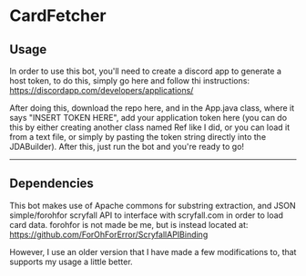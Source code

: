 # CardFetcher

## Usage
In order to use this bot, you'll need to create a discord app to generate a host token, to do this, simply go here and follow thi instructions:  
https://discordapp.com/developers/applications/  

After doing this, download the repo here, and in the App.java class, where it says "INSERT TOKEN HERE", add your application token here (you can do this by either creating another class named Ref like I did, or you can load it from a text file, or simply by pasting the token string directly into the JDABuilder). After this, just run the bot and you're ready to go!

---

## Dependencies

This bot makes use of Apache commons for substring extraction, and JSON simple/forohfor scryfall API to interface with scryfall.com in order to load card data. forohfor is not made be me, but is instead located at:  
https://github.com/ForOhForError/ScryfallAPIBinding

However, I use an older version that I have made a few modifications to, that supports my usage a little better.
